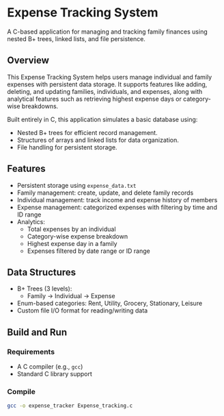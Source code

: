 # Expense Tracking System

A C-based application for managing and tracking family finances using nested B+ trees, linked lists, and file persistence.

## Overview

This Expense Tracking System helps users manage individual and family expenses with persistent data storage. It supports features like adding, deleting, and updating families, individuals, and expenses, along with analytical features such as retrieving highest expense days or category-wise breakdowns.

Built entirely in C, this application simulates a basic database using:
- Nested B+ trees for efficient record management.
- Structures of arrays and linked lists for data organization.
- File handling for persistent storage.

## Features

- Persistent storage using `expense_data.txt`
- Family management: create, update, and delete family records
- Individual management: track income and expense history of members
- Expense management: categorized expenses with filtering by time and ID range
- Analytics:
  - Total expenses by an individual
  - Category-wise expense breakdown
  - Highest expense day in a family
  - Expenses filtered by date range or ID range

## Data Structures

- B+ Trees (3 levels):
  - Family → Individual → Expense
- Enum-based categories: Rent, Utility, Grocery, Stationary, Leisure
- Custom file I/O format for reading/writing data

## Build and Run

### Requirements
- A C compiler (e.g., `gcc`)
- Standard C library support

### Compile
```bash
gcc -o expense_tracker Expense_tracking.c
